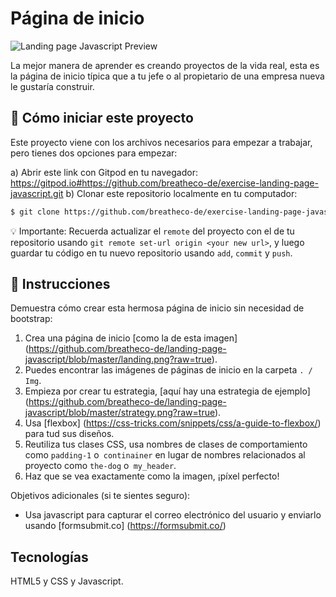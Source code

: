 <!--hide-->
# Página de inicio 
<!--endhide-->
![Landing page Javascript Preview](https://github.com/breatheco-de/landing-page-javascript/blob/master/preview.gif?raw=true)

La mejor manera de aprender es creando proyectos de la vida real, esta es la página de inicio típica que a tu jefe o al propietario de una empresa nueva le gustaría construir.

## 🌱  Cómo iniciar este proyecto

Este proyecto viene con los archivos necesarios para empezar a trabajar, pero tienes dos opciones para empezar:

a) Abrir este link con Gitpod en tu navegador: https://gitpod.io#https://github.com/breatheco-de/exercise-landing-page-javascript.git
b) Clonar este repositorio localmente en tu computador:
```sh
$ git clone https://github.com/breatheco-de/exercise-landing-page-javascript.git
```

💡 Importante: Recuerda actualizar el `remote` del proyecto con el de tu repositorio usando `git remote set-url origin <your new url>`, y luego guardar tu código en tu nuevo repositorio usando `add`, `commit` y `push`.


## 📝 Instrucciones

Demuestra cómo crear esta hermosa página de inicio sin necesidad de bootstrap:

1. Crea una página de inicio [como la de esta imagen] (https://github.com/breatheco-de/landing-page-javascript/blob/master/landing.png?raw=true).
2. Puedes encontrar las imágenes de páginas de inicio en la carpeta `. / Img`.
3. Empieza por crear tu estrategia, [aquí hay una estrategia de ejemplo] (https://github.com/breatheco-de/landing-page-javascript/blob/master/strategy.png?raw=true).
4. Usa [flexbox] (https://css-tricks.com/snippets/css/a-guide-to-flexbox/) para tud sus diseños.
5. Reutiliza tus clases CSS, usa nombres de clases de comportamiento como `padding-1` o` continainer` en lugar de nombres relacionados al proyecto como `the-dog` o` my_header`.
6. Haz que se vea exactamente como la imagen, ¡píxel perfecto!

Objetivos adicionales (si te sientes seguro):

+ Usa javascript para capturar el correo electrónico del usuario y enviarlo usando [formsubmit.co] (https://formsubmit.co/)

## Tecnologías

HTML5 y CSS y Javascript.


